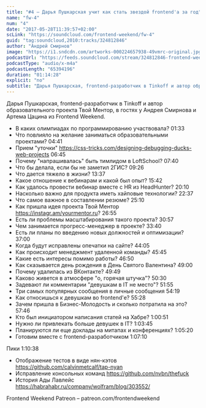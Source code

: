 ```yaml
---
title: "#4 – Дарья Пушкарская учит как стать звездой frontend'а за год"
name: "fw-4"
num: "4"
date: "2017-05-28T11:39:57+02:00"
scLink: "https://soundcloud.com/frontend-weekend/fw-4"
guid: "tag:soundcloud,2010:tracks/324812846"
author: "Андрей Смирнов"
image: "https://i1.sndcdn.com/artworks-000224657938-49vmrc-original.jpg"
podcastUrl: "https://feeds.soundcloud.com/stream/324812846-frontend-weekend-fw-4.m4a"
podcastType: "audio/x-m4a"
podcastLength: "65394196"
duration: "01:14:28"
explicit: "no"
subtitle: "Дарья Пушкарская, frontend-разработчик в Tinkoff и автор образовательного проекта Твой Ментор, в гостях у Андрея Смирнова и Артема Цацина из Frontend Weekend."
---
```

Дарья Пушкарская, frontend-разработчик в Tinkoff и автор образовательного проекта Твой Ментор, в гостях у Андрея Смирнова и Артема Цацина из Frontend Weekend.

- В каких олимпиадах по программированию участвовала? 01:33
- Что повлияло на желание заниматься образовательными проектами? 04:41
- Прием "уточки" https://css-tricks.com/designing-debugging-ducks-web-projects 06:45
- Почему "напрашивалась" быть тимлидом в LoftSchool? 07:40
- Что бы делала, если бы не заметил 2ГИС? 09:26
- Что дается тяжело в жизни? 13:37
- Какое отношение к вебинарам и какой был опыт? 15:42
- Как удалось провести вебинар вместе с HR из HeadHunter? 20:10
- Насколько важно для продукта иметь хайповые технологии? 22:37
- Что самое важное в составлении резюме? 25:10
- Как пришла идея проекта Твой Ментор https://instagr.am/yourmentor.ru? 26:55
- Есть ли проблемы масштабирования такого проекта? 30:57
- Чем занимается прогресс-менеджер в проекте? 33:40
- Есть ли планы по введению новых должностей и оптимизации? 37:00
- Когда будут исправлены опечатки на сайте? 44:05
- Как происходит менеджмент удаленной команды? 45:45
- Какие есть интересы помимо работы? 46:50
- Как сказывается день рождения в День Святого Валентина? 49:00
- Почему удалилась из ВКонтакте? 49:49
- Каково живется в атмосфере "о, горячая штучка"? 50:30
- Задевают ли комментарии "девушкам в IT не место"? 51:55
- Три самых популярных сообщения в личные сообщения 54:19
- Как относишься к девушкам во frontend'е? 55:28
- Зачем пришла в Бизнес-Молодость и сколько потратила на это? 57:46
- Кто был инициатором написания статей на Хабре? 1:00:51
- Нужно ли привлекать больше девушек в IT? 1:03:45
- Планируются ли еще доклады на митапах и конференциях? 1:05:20
- Готовим вместе с frontend-разработчиком 1:07:10

Пики 1:10:38
- Отображение тестов в виде нян-кэтов https://github.com/calvinmetcalf/tap-nyan
- Исправление консольных команд https://github.com/nvbn/thefuck
- История Ады Лавлейс https://habrahabr.ru/company/wolfram/blog/303552/

Frontend Weekend Patreon – patreon.com/frontendweekend